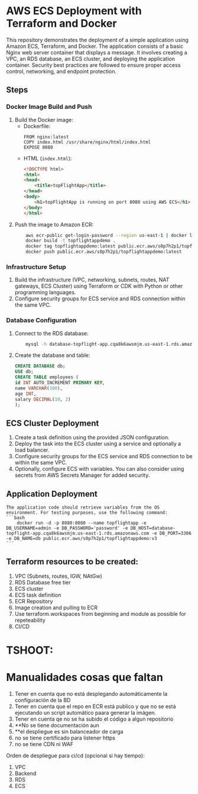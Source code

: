 # AWS ECS Deployment with Terraform and Docker

This repository demonstrates the deployment of a simple application using Amazon ECS, Terraform, and Docker. The application consists of a basic Nginx web server container that displays a message. It involves creating a VPC, an RDS database, an ECS cluster, and deploying the application container. Security best practices are followed to ensure proper access control, networking, and endpoint protection.

## Steps

### Docker Image Build and Push

1. Build the Docker image:
    - Dockerfile:
      ```
      FROM nginx:latest
      COPY index.html /usr/share/nginx/html/index.html
      EXPOSE 8080
      ```
    - HTML (`index.html`):
      ```html
      <!DOCTYPE html>
      <html>
      <head>
          <title>topFlightApp</title>
      </head>
      <body>
          <h1>topFlightApp is running on port 8080 using AWS ECS</h1>
      </body>
      </html>
      ```
2. Push the image to Amazon ECR:
    ```bash
        aws ecr-public get-login-password --region us-east-1 | docker login --username AWS --password-stdin public.ecr.aws/s0p7h2p1
        docker build -t topflightappdemo .
        docker tag topflightappdemo:latest public.ecr.aws/s0p7h2p1/topflightappdemo:latest
        docker push public.ecr.aws/s0p7h2p1/topflightappdemo:latest
    ```

### Infrastructure Setup

1. Build the infrastructure (VPC, networking, subnets, routes, NAT gateways, ECS Cluster) using Terraform or CDK with Python or other programming languages.
2. Configure security groups for ECS service and RDS connection within the same VPC.

### Database Configuration

1. Connect to the RDS database:

    ```bash
        mysql -h database-topflight-app.cqa8k6awsmjm.us-east-1.rds.amazonaws.com -u admin -p
    
    ```

2. Create the database and table:
    ```sql
    CREATE DATABASE db;
    USE db;
    CREATE TABLE employees (
    id INT AUTO_INCREMENT PRIMARY KEY,
    name VARCHAR(100),
    age INT,
    salary DECIMAL(10, 2)
    );
    ```

## ECS Cluster Deployment

1. Create a task definition using the provided JSON configuration.
2. Deploy the task into the ECS cluster using a service and optionally a load balancer.
3. Configure security groups for the ECS service and RDS connection to be within the same VPC.
4. Optionally, configure ECS with variables. You can also consider using secrets from AWS Secrets Manager for added security.

## Application Deployment
    
    The application code should retrieve variables from the OS environment. For testing purposes, use the following command:
    ```bash
        docker run -d -p 8080:8080 --name topflightapp -e DB_USERNAME=admin -e DB_PASSWORD='password' -e DB_HOST=database-topflight-app.cqa8k6awsmjm.us-east-1.rds.amazonaws.com -e DB_PORT=3306 -e DB_NAME=db public.ecr.aws/s0p7h2p1/topflightappdemo:v3
    ```


## Terraform resources to be created:

1. VPC (Subnets, routes, IGW, NAtGw)
2. RDS Database free tier
3. ECS cluster
4. ECS task definition
5. ECR Repository
6. Image creation and pulling to ECR
7. Use terraform.workspaces from beginning and module as possible for repeteability 
8. CI/CD


# TSHOOT:


# Manualidades cosas que faltan

1. Tener en cuenta que no está desplegando automáticamente la configuración de la BD
2. Tener en cuenta que el repo en ECR está publico y que no se está ejecutando un script automático paara generar la imágen.
3. Tener en cuenta qe no se ha subido el código a algun repositorio
4. **No se tiene documentación aun
5. **el  despliegue  es sin balanceador de carga
6. no se tiene certificado para listener https 
7. no se tiene CDN ni WAF


Orden de despliegue para ci/cd (opcional si hay tiempo): 

1. VPC
2. Backend
3. RDS
4. ECS



